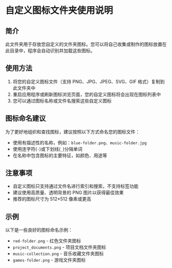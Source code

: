 # 自定义图标文件夹使用说明

## 简介

此文件夹用于存放您自定义的文件夹图标。您可以将自己收集或制作的图标放置在此目录中，程序会自动识别并加载这些图标。

## 使用方法

1. 将您的自定义图标文件（支持 PNG、JPG、JPEG、SVG、GIF 格式）复制到此文件夹中
2. 重启应用程序或刷新图标浏览页面，您的自定义图标将会出现在图标列表中
3. 您可以通过图标名称或文件名搜索这些自定义图标

## 图标命名建议

为了更好地组织和查找图标，建议按照以下方式命名您的图标文件：

- 使用有描述性的名称，例如：`blue-folder.png`、`music-folder.jpg`
- 使用连字符(`-`)或下划线(`_`)分隔单词
- 在名称中包含图标的主要特征，如颜色、用途等

## 注意事项

- 自定义图标只支持通过文件名进行索引和搜索，不支持标签功能
- 建议使用高质量、透明背景的 PNG 图片以获得最佳效果
- 推荐的图标尺寸为 512×512 像素或更高

## 示例

以下是一些良好的图标命名示例：

- `red-folder.png` - 红色文件夹图标
- `project_documents.png` - 项目文档文件夹图标
- `music-collection.png` - 音乐收藏文件夹图标
- `games-folder.png` - 游戏文件夹图标 
